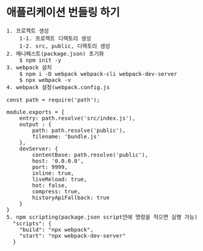 # 애플리케이션 번들링 하기

<pre>
1. 프로젝트 생성
    1-1. 프로젝트 디렉토리 생성
    1-2. src, public, 디렉토리 생성
2. 매니페스트(package.json) 초기화
    $ npm init -y
3. webpack 설치
    $ npm i -D webpack webpack-cli webpack-dev-server
    $ npx webpack -v 
4. webpack 설정(webpack.config.js

const path = require('path');

module.exports = {
    entry: path.resolve('src/index.js'),
    output : {
        path: path.resolve('public'),
        filename: 'bundle.js'
    },
    devServer: {
        contentBase: path.resolve('public'),
        host: '0.0.0.0',
        port: 9999,
        inline: true,
        liveReload: true,
        hot: false,
        compress: true,
        historyApiFallback: true
    }    
}
5. npm scripting(package.json script안에 명령을 적으면 실행 가능)
  "scripts": {
    "build": "npx webpack",
    "start": "npx webpack-dev-server"
  }

</pre>